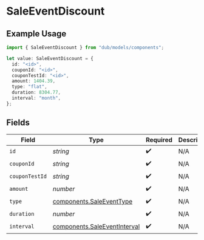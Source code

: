# SaleEventDiscount

## Example Usage

```typescript
import { SaleEventDiscount } from "dub/models/components";

let value: SaleEventDiscount = {
  id: "<id>",
  couponId: "<id>",
  couponTestId: "<id>",
  amount: 1404.39,
  type: "flat",
  duration: 8304.77,
  interval: "month",
};
```

## Fields

| Field                                                                        | Type                                                                         | Required                                                                     | Description                                                                  |
| ---------------------------------------------------------------------------- | ---------------------------------------------------------------------------- | ---------------------------------------------------------------------------- | ---------------------------------------------------------------------------- |
| `id`                                                                         | *string*                                                                     | :heavy_check_mark:                                                           | N/A                                                                          |
| `couponId`                                                                   | *string*                                                                     | :heavy_check_mark:                                                           | N/A                                                                          |
| `couponTestId`                                                               | *string*                                                                     | :heavy_check_mark:                                                           | N/A                                                                          |
| `amount`                                                                     | *number*                                                                     | :heavy_check_mark:                                                           | N/A                                                                          |
| `type`                                                                       | [components.SaleEventType](../../models/components/saleeventtype.md)         | :heavy_check_mark:                                                           | N/A                                                                          |
| `duration`                                                                   | *number*                                                                     | :heavy_check_mark:                                                           | N/A                                                                          |
| `interval`                                                                   | [components.SaleEventInterval](../../models/components/saleeventinterval.md) | :heavy_check_mark:                                                           | N/A                                                                          |